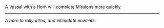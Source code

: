 A Vassal with a Horn will complete Missions more quickly.

---

_A horn to rally allies, and intimidate enemies._
